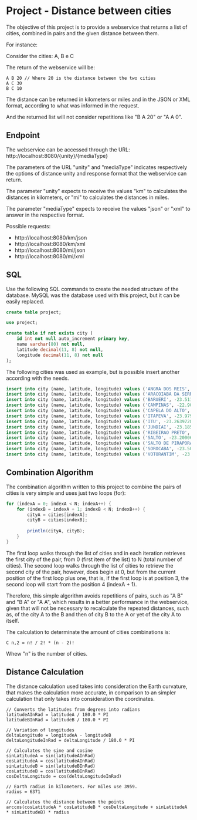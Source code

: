 # Project - Distance between cities

The objective of this project is to provide a webservice that returns a list of cities, combined in pairs and the given distance between them.

For instance:

Consider the cities: A, B e C

The return of the webservice will be:

```
A B 20 // Where 20 is the distance between the two cities
A C 30
B C 10
```

The distance can be returned in kilometers or miles and in the JSON or XML format, according to what was informed in the request.

And the returned list will not consider repetitions like "B A 20" or "A A 0".

## Endpoint

The webservice can be accessed through the URL: http://localhost:8080/{unity}/{mediaType}

The parameters of the URL "unity" and "mediaType" indicates respectively the options of distance unity and response format that the webservice can return.

The parameter "unity" expects to receive the values "km" to calculates the distances in kilometers, or "mi" to calculates the distances in miles.

The parameter "mediaType" expects to receive the values "json" or "xml" to answer in the respective format.

Possible requests:
* http://localhost:8080/km/json
* http://localhost:8080/km/xml
* http://localhost:8080/mi/json
* http://localhost:8080/mi/xml

## SQL

Use the following SQL commands to create the needed structure of the database. MySQL was the database used with this project, but it can be easily replaced.

```sql
create table project;

use project;

create table if not exists city (
	id int not null auto_increment primary key,
	name varchar(80) not null,
	latitude decimal(11, 8) not null,
	longitude decimal(11, 8) not null
);
```

The following cities was used as example, but is possible insert another according with the needs.

```sql
insert into city (name, latitude, longitude) values ('ANGRA DOS REIS', -23.00667, -44.31806);
insert into city (name, latitude, longitude) values ('ARACOIABA DA SERRA', -23.5086476, -47.608569699999975);
insert into city (name, latitude, longitude) values ('BARUERI', -23.5113691, -46.872941999999966);
insert into city (name, latitude, longitude) values ('CAMPINAS', -22.90993839999999, -47.06263319999999);
insert into city (name, latitude, longitude) values ('CAPELA DO ALTO', -23.4689594, -47.739289600000006);
insert into city (name, latitude, longitude) values ('ITAPEVA', -23.9793102, -48.87689969999997);
insert into city (name, latitude, longitude) values ('ITU', -23.2639728, -47.29970850000001);
insert into city (name, latitude, longitude) values ('JUNDIAI', -23.1857076, -46.89780569999999);
insert into city (name, latitude, longitude) values ('RIBEIRAO PRETO', -21.2457293, -47.803228399999966);
insert into city (name, latitude, longitude) values ('SALTO', -23.2000684, -47.29354860000001);
insert into city (name, latitude, longitude) values ('SALTO DE PIRAPORA', -23.6443472, -47.5720968);
insert into city (name, latitude, longitude) values ('SOROCABA', -23.5015299, -47.45256029999996);
insert into city (name, latitude, longitude) values ('VOTORANTIM', -23.540286, -47.4445978);
```

## Combination Algorithm

The combination algorithm written to this project to combine the pairs of cities is very simple and uses just two loops (for):

```java
for (indexA = 0; indexA < N; indexA++) {
	for (indexB = indexA + 1; indexB < N; indexB++) {
		cityA = cities[indexA];
		cityB = cities[indexB];
		
		println(cityA, cityB);
	}
}
```

The first loop walks through the list of cities and in each iteration retrieves the first city of the pair, from 0 (first item of the list) to N (total number of cities). The second loop walks through the list of cities to retrieve the second city of the pair, however, does begin at 0, but from the current position of the first loop plus one, that is, if the first loop is at position 3, the second loop will start from the position 4 (indexA + 1).

Therefore, this simple algorithm avoids repetitions of pairs, such as "A B" and "B A" or "A A", which results in a better performance in the webservice, given that will not be necessary to recalculate the repeated distances, such as, of the city A to the B and then of city B to the A or yet of the city A to itself.

The calculation to determinate the amount of cities combinations is:

```
C n,2 = n! / 2! * (n - 2)!
```

Whew "n" is the number of cities.

## Distance Calculation

The distance calculation used takes into consideration the Earth curvature, that makes the calculation more accurate, in comparison to an simpler calculation that only takes into consideration the coordinates.

```
// Converts the latitudes from degrees into radians
latitudeAInRad = latitudeA / 180.0 * PI
latitudeBInRad = latitudeB / 180.0 * PI

// Variation of longitudes
deltaLongitude = longitudeA - longitudeB
deltaLongitudeInRad = deltaLongitude / 180.0 * PI

// Calculates the sine and cosine
sinLatitudeA = sin(latitudeAInRad)
cosLatitudeA = cos(latitudeAInRad)
sinLatitudeB = sin(latitudeBInRad)
cosLatitudeB = cos(latitudeBInRad)
cosDeltaLongitude = cos(deltaLongitudeInRad)

// Earth radius in kilometers. For miles use 3959.
radius = 6371

// Calculates the distance between the points
arccos(cosLatitudeA * cosLatitudeB * cosDeltaLongitude + sinLatitudeA * sinLatitudeB) * radius
```

